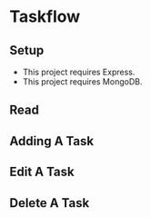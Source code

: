 # Taskflow

<h2>Setup</h2>
<ul>
  <li>This project requires Express.</li>
  <li>This project requires MongoDB.</li>
</ul>

<h2>Read</h2>

<h2>Adding A Task</h2>


<h2>Edit A Task</h2>

<h2>Delete A Task</h2>
